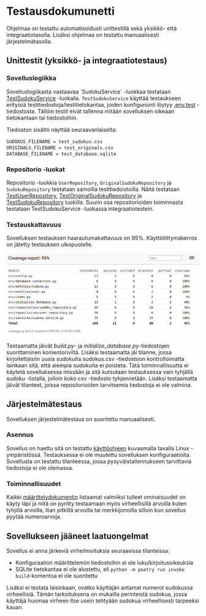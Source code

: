 # Testausdokumunetti

Ohjelmaa on testattu automatisoidusti unittestillä sekä yksikkö- että integraatiotasolla. Lisäksi ohjelmaa on testattu manuaalisesti
järjestelmätasolla.

## Unittestit (yksikkö- ja integraatiotestaus)

### Sovelluslogiikka

Sovelluslogiikasta vastaavaa ´SudokuService´ -luokkaa testataan [TestSudokuService](https://github.com/oliviahorjamo/OhTe-harjoitustyo-2022/blob/master/src/tests/sudoku_service_test.py) -luokalla. `TestSudokuService` käyttää testaukseen erityisiä testitiedostoja/testitietokantaa, joiden konfigurointi löytyy [.env.test](https://github.com/oliviahorjamo/OhTe-harjoitustyo-2022/blob/master/.env.test) -tiedostosta. Tällöin testit eivät tallenna mitään sovelluksen oikeaan tietokantaan tai tiedostoihin.

Tiedoston sisältö näyttää seuraavanlaiselta:
```
SUDOKUS_FILENAME = test_sudokus.csv
ORIGINALS_FILENAME = test_originals.csv
DATABASE_FILENAME = test_database.sqlite
```

### Repositorio -luokat

Repositorio -luokkia `UserRepository`, `OriginalSudokuRepository` ja `SudokuRepository` testataan samoilla testitiedoistoilla. Näitä testataan [TestUserRepository](https://github.com/oliviahorjamo/OhTe-harjoitustyo-2022/blob/master/src/tests/user_repository_test.py), [TestOriginalSudokuRepository](https://github.com/oliviahorjamo/OhTe-harjoitustyo-2022/blob/master/src/tests/sudoku_repository_test.py) ja [TestSudokuRepository](https://github.com/oliviahorjamo/OhTe-harjoitustyo-2022/blob/master/src/tests/sudoku_repository_test.py) luokilla.
Suurin osa repositorioiden toiminnasta testataan TestSudokuService -luokassa integraatiotestein.

### Testauskattavuus

Sovelluksen testauksen haarautumakattavuus on 95%. Käyttöliittymäkerros on jätetty testauksen ulkopuolelle.

![](./kuvia/testikattavuus.png)

Testaamatta jäivät _build.py_- ja _initialize\_database.py_-tiedostojen suorittaminen komentoriviltä. Lisäksi testaamatta jäi tilanne, jossa kirjoitettaisiin uusia sudokuita sudokus.csv -tiedostoon kontrolloimatta lainkaan sitä, että aiempia sudokuita ei poisteta. Tätä toiminnallisuutta ei käytetä sovelluksessa missään ja sitä kutsutaan testauksessa vain tyhjällä sudoku -listalla, jolloin koko csv -tiedosto tyhjennetään. Lisäksi testaamatta jäivät tilanteet, joissa repositorioiden tarvitsemia tiedostoja ei ole valmina.

## Järjestelmätestaus

Sovelluksen järjestelmätestaus on suoritettu manuaalisesti.

### Asennus

Sovellus on haettu sitä on testattu [käyttöohjeen](./kayttoohje.md) kuvaamalla tavalla Linux -ympäristössä. Testauksessa ei ole muutettu sovelluksen konfiguraatioita. Sovellusta on testattu tilanteessa, jossa pysyväistallennukseen tarvittavia tiedostoja ei ole olemassa.

### Toiminnallisuudet

Kaikki [määrittelydokumentin](./vaatimusmmarittely.md) listaamat valmiiksi tulleet ominaisuudet on käyty läpi ja niitä on pyritty testaamaan myös virheellisillä arvoilla kuten tyhjillä arvoilla, liian pitkillä arvoilla tai merkkijonoilla silloin kun sovellus pyytää numeroarvoja.

## Sovellukseen jääneet laatuongelmat

Sovellus ei anna järkeviä virheilmoituksia seuraavissa tilanteissa:

- Konfiguraation määrittelemiin tiedostoihin ei ole luku/kirjoitusoikeuksia
- SQLite tietokantaa ei ole alustettu, eli `python -m poetry run invoke build`-komentoa ei ole suoritettu

Lisäksi ei testata laisinkaan, ovatko käyttäjän antamat numerot sudokussa virheellisiä. Tämän tarkoituksena on mukailla perinteistä sudokua, jossa käyttäjä huomaa virheen itse usein tehtyään sudokua virheellisesti tarpeeksi kauan.

